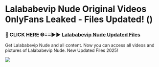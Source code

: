 # Lalababevip Nude Original Videos 0nlyFans Leaked - Files Updated! ()

<h3>🔴 CLICK HERE 🌐==►► <a href="https://tinyurl.com/2p9ay9w9" rel="nofollow">Lalababevip Nude Updated Files</a></h3>

Get Lalababevip Nude and all content. Now you can access all videos and pictures of Lalababevip Nude. New Updated Files 2025!

[![](https://i.imgur.com/KQgVmj3.gif)](https://tinyurl.com/2p9ay9w9)
